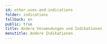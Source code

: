 ```yaml
---
id: other-uses-and-indications
folder: indications
fallback: en
public: true
title: Andere Verwendungen und Indikationen
menutitle: Andere Indikationen
---
```

